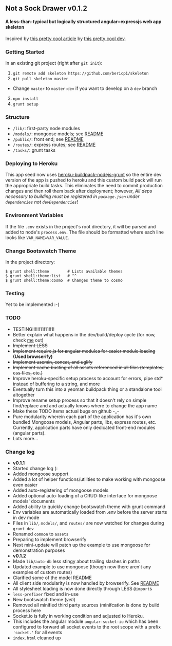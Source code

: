 ## Not a Sock Drawer v0.1.2
#### A less-than-typical but logically structured angular+expressjs web app skeleton

Inspired by [this pretty cool article](http://cliffmeyers.com/blog/2013/4/21/code-organization-angularjs-javascript)
by [this pretty cool dev](https://twitter.com/cliffmeyers).

### Getting Started

In an existing git project (right after `git init`):

 1. `git remote add skeleton https://github.com/bericp1/skeleton`
 2. `git pull skeleton master`
  * Change `master` to `master:dev` if you want to develop on a `dev` branch
 3. `npm install`
 4. `grunt setup`

### Structure

 * `/lib/`:     first-party node modules
 * `/models/`:  mongoose models; see [README](models/ "models/")
 * `/public/`:  front end; see [README](public/ "public/")
 * `/routes/`:  express routes; see [README](routes/ "routes/")
 * `/tasks/`:   grunt tasks

### Deploying to Heroku

This app seed now uses [heroku-buildpack-nodejs-grunt](https://github.com/mbuchetics/heroku-buildpack-nodejs-grunt) so
the entire dev version of the app is pushed to heroku and this custom build pack will run the appropriate build tasks.
This eliminates the need to commit production changes and then roll them back after deployment; however, *All deps
necessary to building must be registered in `package.json` under `dependencies` not `devDependencies`*!

### Environment Variables

If the file `.env` exists in the project's root directory, it will be parsed and added to node's `process.env`. The
file should be formatted where each line looks like `VAR_NAME=VAR_VALUE`.

### Change Bootswatch Theme

In the project directory:

    $ grunt shell:theme        # Lists available themes
    $ grunt shell:theme:list   # ^^
    $ grunt shell:theme:cosmo  # Changes theme to cosmo


### Testing

Yet to be implemented :-(

### TODO

 * TESTING!!!!!!11!11!!1!
 * Better explain what happens in the dev/build/deploy cycle (for now, check [me](./Gruntfile.js "the Gruntfile") out)
 * ~~Implement LESS~~
 * ~~Implement require.js for angular modules for easier module loading~~ **(Used browserify)**
 * ~~Implement usemin, concat, and uglify~~
 * ~~Implement cache busting of all assets referenced in all files (templates, css files, etc.)~~
 * Improve heroku-specific setup process to account for errors, pipe std* instead of buffering to a string, and more
 * Eventually turn this into a yeoman buildpack thing or a standalone tool altogether
 * Improve rename setup process so that it doesn't rely on simple find/replace and and actually knows where to change the app name
 * Make these TODO items actual bugs on github -_-
 * Pure modularity wherein each part of the application has it's own bundled Mongoose models, Angular parts, libs, express
   routes, etc. Currently, application parts have only dedicated front-end modules (angular parts).
 * Lots more...

### Change log

 - **v0.1.1**
  - Started change log (:
  - Added mongoose support
  - Added a lot of helper functions/utilities to make working with mongoose even easier
  - Added auto-registering of mongoose models
  - Added optional auto-loading of a CRUD-like interface for mongoose models' documents
  - Added ability to quickly change bootswatch theme with grunt command
  - Env variables are automatically loaded from .env before the server starts in dev mode
  - Files in `lib/`, `models/`, and `routes/` are now watched for changes during `grunt dev`
  - Renamed `common` to `assets`
  - Preparing to implement browserify
  - Next mini-update will patch up the example to use mongoose for demonstration purposes
 - **v0.1.2**
  - Made `lib/auto-db` less stingy about trailing slashes in paths
  - Updated example to use mongoose (though now there aren't any examples of custom routes)
  - Clarified some of the model README
  - All client side modularity is now handled by browserify. See [README](public/)
  - All stylesheet loading is now done directly through LESS `@import`s
  - `less-prefixer` fixed and in-use
  - New bootswatch theme (*yeti*)
  - Removed all minified third party sources (minifcation is done by build process here
  - Socket.io is fully in working condition and adjusted to Heroku.
   - This includes the angular module `angular-socket-io` which has been configured to forward all socket events to the
     root scope with a prefix `'socket.'` for all events
  - `index.html` cleaned up